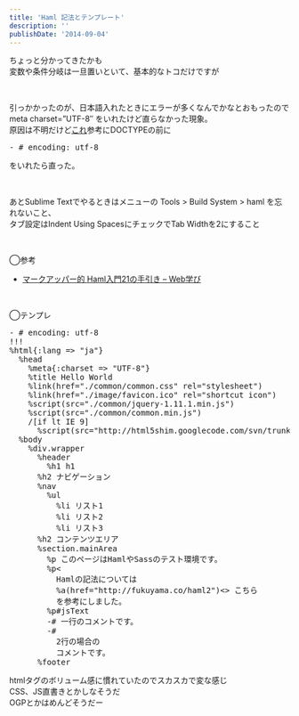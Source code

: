 ```yaml
---
title: 'Haml 記法とテンプレート'
description: ''
publishDate: '2014-09-04'
---
```


<p>ちょっと分かってきたかも<br>
変数や条件分岐は一旦置いといて、基本的なトコだけですが</p>
<p>&nbsp;</p>
<p>引っかかったのが、日本語入れたときにエラーが多くなんでかなとおもったので meta charset=”UTF-8″ をいれたけど直らなかった現象。<br>
原因は不明だけど<a href="http://tom-blog.com/%E3%80%90haml%E3%80%91%E6%97%A5%E6%9C%AC%E8%AA%9E%E6%96%87%E5%AD%97%E3%82%92%E5%90%AB%E3%82%80%E3%81%A8%E3%82%A8%E3%83%A9%E3%83%BC%E3%81%8C%E3%81%A7%E3%82%8B%E3%81%AE%E3%81%A7%E3%80%90%E3%82%B3/">これ</a>参考にDOCTYPEの前に</p>
<pre class="brush: xml; title: ; notranslate" title="">- # encoding: utf-8</pre>
<p>をいれたら直った。</p>
<p>&nbsp;</p>
<p>あとSublime Textでやるときはメニューの Tools &gt; Build System &gt; haml を忘れないこと、<br>
タブ設定はIndent Using SpacesにチェックでTab Widthを2にすること</p>
<p>&nbsp;</p>
<p>◯参考</p>
<ul>
<li><a href="http://fukuyama.co/haml2">マークアッパー的 Haml入門21の手引き – Web学び</a></li>
</ul>
<p>&nbsp;</p>
<p>◯テンプレ</p>
<pre class="brush: xml; title: ; notranslate" title="">- # encoding: utf-8
!!!
%html{:lang =&gt; "ja"}
  %head
    %meta{:charset =&gt; "UTF-8"}
    %title Hello World
    %link(href="./common/common.css" rel="stylesheet")
    %link(href="./image/favicon.ico" rel="shortcut icon")
    %script(src="./common/jquery-1.11.1.min.js")
    %script(src="./common/common.min.js")
    /[if lt IE 9]
      %script(src="http://html5shim.googlecode.com/svn/trunk/html5.js")
  %body
    %div.wrapper
      %header
        %h1 h1
      %h2 ナビゲーション
      %nav
        %ul
          %li リスト1
          %li リスト2
          %li リスト3
      %h2 コンテンツエリア
      %section.mainArea
        %p このページはHamlやSassのテスト環境です。
        %p&lt;
          Hamlの記法については
          %a(href="http://fukuyama.co/haml2")&lt;&gt; こちら
          を参考にしました。
        %p#jsText
        -# 一行のコメントです。
        -#
          2行の場合の
          コメントです。
      %footer
</pre>
<p>htmlタグのボリューム感に慣れていたのでスカスカで変な感じ<br>
CSS、JS直書きとかしなそうだ<br>
OGPとかはめんどそうだー</p>

